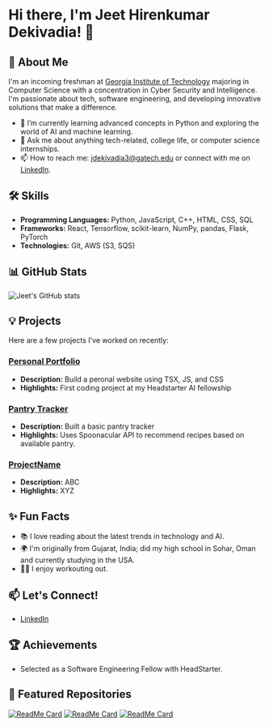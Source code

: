 # Hi there, I'm Jeet Hirenkumar Dekivadia! 👋

## 🚀 About Me
I'm an incoming freshman at [Georgia Institute of Technology](https://www.gatech.edu/) majoring in Computer Science with a concentration in Cyber Security and Intelligence. I'm passionate about tech, software engineering, and developing innovative solutions that make a difference.

- 🌱 I’m currently learning advanced concepts in Python and exploring the world of AI and machine learning.
- 💬 Ask me about anything tech-related, college life, or computer science internships.
- 📫 How to reach me: jdekivadia3@gatech.edu or connect with me on [LinkedIn](https://www.linkedin.com/in/jeet-dekivadia).

## 🛠️ Skills
- **Programming Languages:** Python, JavaScript, C++, HTML, CSS, SQL
- **Frameworks:** React, Tensorflow, scikit-learn, NumPy, pandas, Flask, PyTorch
- **Technologies:** Git, AWS (S3, SQS)

## 📊 GitHub Stats
![Jeet's GitHub stats](https://github-readme-stats.vercel.app/api?username=jeet-dekivadia&show_icons=true&theme=radical)

## 💡 Projects
Here are a few projects I've worked on recently:

### [Personal Portfolio](https://jeet-dekivadia.vercel.app/)
- **Description:** Build a peronal website using TSX, JS, and CSS
- **Highlights:** First coding project at my Headstarter AI fellowship

### [Pantry Tracker](https://pantry-tracker-by-jeet.vercel.app/)
- **Description:** Built a basic pantry tracker
- **Highlights:** Uses Spoonacular API to recommend recipes based on available pantry.

### [ProjectName](https://github.com/jeet-dekivadia/ProjectName)
- **Description:** ABC
- **Highlights:** XYZ

## ✨ Fun Facts
- 📚 I love reading about the latest trends in technology and AI.
- 🌍 I'm originally from Gujarat, India; did my high school in Sohar, Oman and currently studying in the USA.
- 🏋️‍♂️ I enjoy workouting out.

## 📫 Let's Connect!
- [LinkedIn](https://www.linkedin.com/in/jeetdekivadia/)

## 🏆 Achievements
- Selected as a Software Engineering Fellow with HeadStarter.
  
## 🌟 Featured Repositories
[![ReadMe Card](https://github-readme-stats.vercel.app/api/pin/?username=jeet-dekivadia&repo=personal-website/&theme=radical)](https://github.com/jeet-dekivadia/personal-website)
[![ReadMe Card](https://github-readme-stats.vercel.app/api/pin/?username=jeet-dekivadia&repo=pantry-tracker&theme=radical)](https://github.com/jeet-dekivadia/pantry-tracker)
[![ReadMe Card](https://github-readme-stats.vercel.app/api/pin/?username=jeet-dekivadia&repo=ProjectName&theme=radical)](https://github.com/jeet-dekivadia/ProjectName)
